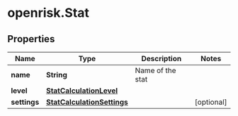 # openrisk.Stat

## Properties

Name | Type | Description | Notes
------------ | ------------- | ------------- | -------------
**name** | **String** | Name of the stat | 
**level** | [**StatCalculationLevel**](StatCalculationLevel.md) |  | 
**settings** | [**StatCalculationSettings**](StatCalculationSettings.md) |  | [optional] 


